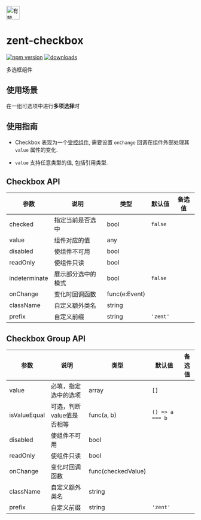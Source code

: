 <p>
	<a href="https://github.com/youzan/">
		 <img alt="有赞logo" width="36px" src="https://img.yzcdn.cn/public_files/2017/02/09/e84aa8cbbf7852688c86218c1f3bbf17.png" alt="youzan" />
	</a>
</p>

# zent-checkbox

[![npm version](https://img.shields.io/npm/v/zent-checkbox.svg?style=flat)](https://www.npmjs.com/package/zent-checkbox) [![downloads](https://img.shields.io/npm/dt/zent-checkbox.svg)](https://www.npmjs.com/package/zent-checkbox)

多选框组件

## 使用场景

在一组可选项中进行**多项选择**时

## 使用指南

* Checkbox 表现为一个[受控组件][controlled-components], 需要设置 `onChange` 回调在组件外部处理其 `value` 属性的变化.

* `value` 支持任意类型的值, 包括引用类型.

## Checkbox API

| 参数            | 说明               | 类型             | 默认值      | 备选值      |
| ---------     | ----------------    | --------------  | -------- | -------- |
| checked       | 指定当前是否选中       | bool            | `false`    |          |
| value         | 组件对应的值          | any             |          |         |
| disabled      | 使组件不可用          | bool            |          |          |
| readOnly      | 使组件只读            | bool            |          |          |
| indeterminate | 展示部分选中的模式     | bool            | `false`     |          |
| onChange      | 变化时回调函数         | func(e:Event)   |          |          |
| className     | 自定义额外类名         | string          |          |          |
| prefix        | 自定义前缀            | string          |  `'zent'`     |          |

## Checkbox Group API

| 参数        | 说明                 | 类型                 | 默认值      | 备选值    |
| --------- | ----------------      | --------------     | --------    | -------- |
| value     | 必填，指定选中的选项          | array<any>          |    `[]`       |          |
| isValueEqual | 可选，判断value值是否相等  | func(a, b)          |   `() => a === b`   |          |
| disabled  | 使组件不可用            | bool               |              |         |
| readOnly  | 使组件只读              | bool               |             |          |
| onChange  | 变化时回调函数          | func(checkedValue)  |             |          |
| className | 自定义额外类名          | string              |             |          |
| prefix    | 自定义前缀              | string             | `'zent'`        |           |


[controlled-components]: https://facebook.github.io/react/docs/forms.html#controlled-components

